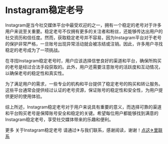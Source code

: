 # Instagram稳定老号

Instagram是当今社交媒体平台中最受欢迎的之一，拥有一个稳定的老号对于许多用户来说至关重要。稳定老号不仅拥有更多的关注者和粉丝，还能够传达出用户的社交资历和信任度。然而，获取稳定老号并不容易，因为Instagram平台对于老号的保护非常严格，一旦账号出现异常活动就会被冻结或注销。因此，许多用户寻找稳定的老号成为了一项挑战。

在寻找Instagram稳定老号时，用户应该选择信誉良好的渠道和平台，确保所购买的老号是经过合法手段获取的。此外，用户还需要注意账号的活跃度和互动情况，以确保老号的稳定性和真实性。

为了满足用户的需求，一些专业的机构和平台提供了稳定老号的购买和转让服务。这些平台通常会提供经过认证的老号资源，保证账号的稳定性和安全性，为用户提供更好的使用体验。

综上所述，Instagram稳定老号对于用户来说具有重要的意义，而选择可靠的渠道和平台购买老号是保障账号安全和稳定的关键。希望每位用户都能够找到满意的Instagram稳定老号，享受社交媒体带来的乐趣和便利。

更多 关于Instagram稳定老号 请通过✈与我们联系，感谢阅读，谢谢！[点这✈里联系](https://ss.k02.cc)